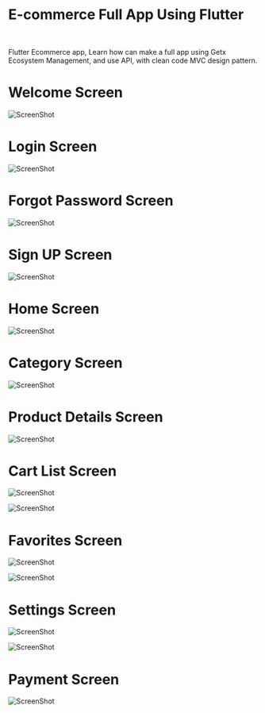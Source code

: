 <h1>E-commerce Full App Using Flutter</h1>
<br>
<p>Flutter Ecommerce app, Learn how can make a full app using Getx Ecosystem Management, and use API, with clean code MVC design pattern.</p>

<h1>Welcome Screen</h1>

![ScreenShot](https://github.com/Ebrahim1133/-E-commerce-Full-App-Using-Flutter/blob/master/Screenshot_20220517-182744.jpg)

<h1>Login Screen</h1>

![ScreenShot](https://github.com/Ebrahim1133/-E-commerce-Full-App-Using-Flutter/blob/master/Screenshot_20220517-182806.jpg)

<h1>Forgot Password Screen</h1>

![ScreenShot](https://github.com/Ebrahim1133/-E-commerce-Full-App-Using-Flutter/blob/master/Screenshot_20220517-182830.jpg)

<h1>Sign UP Screen</h1>

![ScreenShot](https://github.com/Ebrahim1133/-E-commerce-Full-App-Using-Flutter/blob/master/Screenshot_20220517-182816.jpg)

<h1>Home Screen</h1>

![ScreenShot](https://github.com/Ebrahim1133/-E-commerce-Full-App-Using-Flutter/blob/master/Screenshot_20220517-182933.jpg)

<h1>Category Screen</h1>

![ScreenShot](url)

<h1>Product Details Screen</h1>

![ScreenShot](https://github.com/Ebrahim1133/-E-commerce-Full-App-Using-Flutter/blob/master/Screenshot_20220517-182949.jpg)

<h1>Cart List Screen</h1>

![ScreenShot](https://github.com/Ebrahim1133/-E-commerce-Full-App-Using-Flutter/blob/master/Screenshot_20220517-182959.jpg)

![ScreenShot](https://github.com/Ebrahim1133/-E-commerce-Full-App-Using-Flutter/blob/master/Screenshot_20220517-183038.jpg)

<h1>Favorites Screen</h1>

![ScreenShot](https://github.com/Ebrahim1133/-E-commerce-Full-App-Using-Flutter/blob/master/Screenshot_20220517-183059.jpg)

![ScreenShot](https://github.com/Ebrahim1133/-E-commerce-Full-App-Using-Flutter/blob/master/Screenshot_20220517-183108.jpg)

<h1>Settings Screen</h1>

![ScreenShot](https://github.com/Ebrahim1133/-E-commerce-Full-App-Using-Flutter/blob/master/Screenshot_20220517-182852.jpg)

![ScreenShot](https://github.com/Ebrahim1133/-E-commerce-Full-App-Using-Flutter/blob/master/Screenshot_20220517-182912.jpg)

<h1>Payment Screen</h1>

![ScreenShot](https://github.com/Ebrahim1133/-E-commerce-Full-App-Using-Flutter/blob/master/Screenshot_20220517-183015.jpg)
